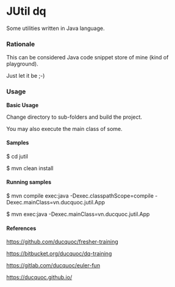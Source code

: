 JUtil dq
==========

Some utilities written in Java language.


### Rationale

This can be considered Java code snippet store of mine (kind of playground).

Just let it be ;-)

### Usage

**Basic Usage**

Change directory to sub-folders and build the project.

You may also execute the main class of some.

#### Samples

  $ cd jutil

  $ mvn clean install


#### Running samples

  $ mvn compile exec:java -Dexec.classpathScope=compile -Dexec.mainClass=vn.ducquoc.jutil.App

  $ mvn exec:java -Dexec.mainClass=vn.ducquoc.jutil.App

#### References

https://github.com/ducquoc/fresher-training

https://bitbucket.org/ducquoc/dq-training

https://gitlab.com/ducquoc/euler-fun

https://ducquoc.github.io/

